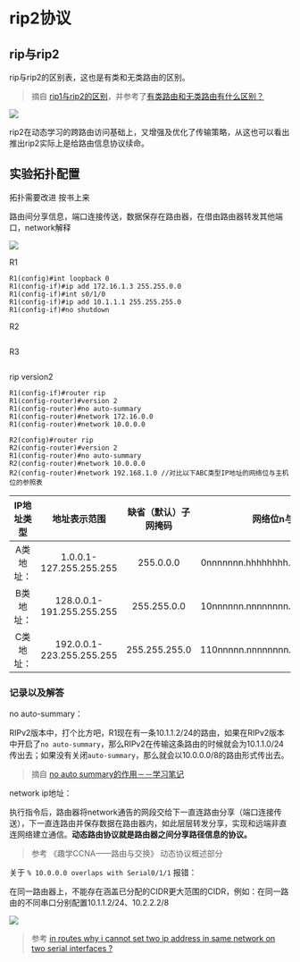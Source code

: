 # rip2协议

## rip与rip2

rip与rip2的区别表，这也是有类和无类路由的区别。

> 摘自 [rip1与rip2的区别](https://zhidao.baidu.com/question/5214089.html)，并参考了[有类路由和无类路由有什么区别？](https://learningnetwork.cisco.com/thread/15719)

![](https://i.postimg.cc/SxRNHSJk/b660.png)

rip2在动态学习的跨路由访问基础上，又增强及优化了传输策略，从这也可以看出推出rip2实际上是给路由信息协议续命。

## 实验拓扑配置



拓扑需要改进 按书上来


路由间分享信息，端口连接传送，数据保存在路由器，在借由路由器转发其他端口，network解释

![](https://i.postimg.cc/NMqBSbW5/2019-10-16-013945.png)

R1

```ios
R1(config)#int loopback 0
R1(config-if)#ip add 172.16.1.3 255.255.0.0
R1(config-if)#int s0/1/0
R1(config-if)#ip add 10.1.1.1 255.255.255.0
R1(config-if)#no shutdown
```
R2

```ios

```

R3

```ios
```


rip version2

```ios
R1(config-if)#router rip
R1(config-router)#version 2
R1(config-router)#no auto-summary 
R1(config-router)#network 172.16.0.0
R1(config-router)#network 10.0.0.0

R2(config)#router rip
R2(config-router)#version 2
R1(config-router)#no auto-summary 
R2(config-router)#network 10.0.0.0
R2(config-router)#network 192.168.1.0 //对比以下ABC类型IP地址的网络位与主机位的参照表
```

|IP地址类型|地址表示范围|缺省（默认）子网掩码|网络位n与主机位h
|:-:|:-:|:-:|:-:|
|A类地址：|1.0.0.1-127.255.255.255|255.0.0.0|0nnnnnnn.hhhhhhhh.hhhhhhhh.hhhhhhhh
|B类地址：|128.0.0.1-191.255.255.255|255.255.0.0|10nnnnnn.nnnnnnnn.hhhhhhhh.hhhhhhhh
|C类地址：|192.0.0.1-223.255.255.255|255.255.255.0|110nnnnn.nnnnnnnn.nnnnnnnn.hhhhhhhh

### 记录以及解答

no auto-summary：

RIPv2版本中，打个比方吧，R1现在有一条10.1.1.2/24的路由，如果在RIPv2版本中开启了`no auto-summary`，那么RIPv2在传输这条路由的时候就会为10.1.1.0/24传出去；如果没有关闭`auto-summary`，那么就会以10.0.0.0/8的路由形式传出去。

> 摘自 [no auto summary的作用－－学习笔记](https://blog.51cto.com/zcry21cn/1740894)

network ip地址：

执行指令后，路由器将network通告的网段交给下一直连路由分享（端口连接传送），下一直连路由并保存数据在路由器内，如此层层转发分享，实现和远端非直连网络建立通信。**动态路由协议就是路由器之间分享路径信息的协议。**

> 参考 《趣学CCNA——路由与交换》 动态协议概述部分

关于 `% 10.0.0.0 overlaps with Serial0/1/1` 报错：

在同一路由器上，不能存在涵盖已分配的CIDR更大范围的CIDR，例如：在同一路由的不同串口分别配置10.1.1.2/24、10.2.2.2/8

![](https://i.postimg.cc/j5dH4HR9/16s.png)

> 参考 [in routes why i cannot set two ip address in same network on two serial interfaces ?](https://learningnetwork.cisco.com/thread/64294)
